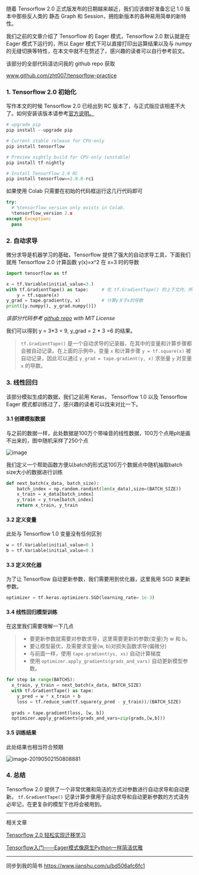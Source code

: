 随着 Tensorflow 2.0 正式版发布的日期越来越近，我们应该做好准备忘记 1.0 版本中那些反人类的 静态 Graph 和 Session，拥抱新版本的各种易用简单的新特性。

我们之前的文章介绍了 Tensorflow 的 Eager 模式，Tensorflow 2.0 默认就是在 Eager 模式下运行的，所以 Eager 模式下可以直接打印出运算结果以及与 numpy 的无缝切换等特性，在本文中就不在赘述了，感兴趣的读者可以自行参考前文。

该部分的全部代码请访问我的 github repo 获取

www.github.com/zht007/tensorflow-practice



### 1. Tensorflow 2.0 初始化

写作本文的时候 Tensorflow 2.0 已经出到 RC 版本了，与正式版应该相差不大了。如何安装该版本请参考[官方说明。](https://tensorflow.google.cn/install) 

```python
# upgrade pip
pip install --upgrade pip

# Current stable release for CPU-only
pip install tensorflow

# Preview nightly build for CPU-only (unstable)
pip install tf-nightly

# Install TensorFlow 2.0 RC
pip install tensorflow==2.0.0-rc1
```

如果使用 Colab 只需要在初始的代码框运行这几行代码即可

```python
try:
  # %tensorflow_version only exists in Colab.
  %tensorflow_version 2.x
except Exception:
  pass
```

### 2. 自动求导

微分求导是机器学习的基础，Tensorflow 提供了强大的自动求导工具，下面我们就用 Tensorflow 2.0 计算函数 y(x)=x^2 在 x=3 时的导数

```python
import tensorflow as tf

x = tf.Variable(initial_value=3.)
with tf.GradientTape() as tape:     # 在 tf.GradientTape() 的上下文内，所有计算步骤都会被记录以用于求导
    y = tf.square(x)
y_grad = tape.gradient(y, x)        # 计算y关于x的导数
print([y.numpy(), y_grad.numpy()])
```

*该部分代码参考 [github repo]( https://github.com/snowkylin/tensorflow-handbook) with MIT License*

我们可以得到 y = 3*3 = 9, y_grad = 2 * 3 =6 的结果。 

> `tf.GradientTape()` 是一个自动求导的记录器，在其中的变量和计算步骤都会被自动记录。在上面的示例中，变量 `x` 和计算步骤 `y = tf.square(x)` 被自动记录，因此可以通过 `y_grad = tape.gradient(y, x)` 求张量 `y` 对变量 `x` 的导数。

### 3. 线性回归

该部分模拟生成的数据，我们之前用 Keras， Tensorflow 1.0 以及 Tensorflow Eager 模式都训练过了，感兴趣的读者可以找来对比一下。

#### 3.1 创建模拟数据

与之前的数据一样，此处数据是100万个带噪音的线性数据，100万个点用plt是画不出来的，图中随机采样了250个点

![image](https://upload-images.jianshu.io/upload_images/10816620-838d35aff75c9e70.jpg?imageMogr2/auto-orient/strip%7CimageView2/2/w/1240)

我们定义一个帮助函数方便以batch的形式这100万个数据点中随机抽取batch size大小的数据进行训练

```python
def next_batch(x_data, batch_size):
    batch_index = np.random.randint(len(x_data),size=(BATCH_SIZE))
    x_train = x_data[batch_index]
    y_train = y_true[batch_index]
    return x_train, y_train
```

#### 3.2 定义变量

此处与 Tensorflow  1.0 变量没有任何区别

```python
w = tf.Variable(initial_value=0.)
b = tf.Variable(initial_value=0.)
```

#### 3.3 定义优化器

为了让 Tensorflow 自动更新参数，我们需要用到优化器，这里我用 SGD 来更新参数。

```python
optimizer = tf.keras.optimizers.SGD(learning_rate= 1e-3)
```

#### 3.4 线性回归模型训练

在这里我们需要理解一下几点

> * 要更新参数就需要对参数求导，这里需要更新的参数(变量)为 w 和 b。
> * 要让模型最优，及需要求变量(w, b)对损失函数求导(偏微分)
> * 与前面一样，使用 `tape.gradient(ys, xs)` 自动计算梯度
> * 使用 `optimizer.apply_gradients(grads_and_vars)` 自动更新模型参数。

```python
for step in range(BATCHS):
  x_train, y_train = next_batch(x_data, BATCH_SIZE)
  with tf.GradientTape() as tape:
    y_pred = w * x_train + b
    loss = tf.reduce_sum(tf.square(y_pred - y_train))/(BATCH_SIZE)
  
  grads = tape.gradient(loss, [w, b])
  optimizer.apply_gradients(grads_and_vars=zip(grads,[w,b]))
```

#### 3.5 训练结果

此处结果也相当符合预期

![image-20190502150808881](https://upload-images.jianshu.io/upload_images/10816620-7eae0c67470ff7dc.jpg?imageMogr2/auto-orient/strip%7CimageView2/2/w/1240)

### 4. 总结

Tensorflow 2.0 提供了一个非常优雅和简洁的方式对参数进行自动求导和自动更新。 `tf.GradientTape()` 记录计算步骤用于自动求导和自动更新参数的方式请务必牢记，在更复杂的模型下也将会被用到。

------

相关文章

[Tensorflow 2.0 轻松实现迁移学习](https://steemit.com/cn-stem/@hongtao/tensorflow-2-0)

[Tensorflow入门——Eager模式像原生Python一样简洁优雅](https://steemit.com/cn-stem/@hongtao/tensorflow-eager-python)

------

同步到我的简书
https://www.jianshu.com/u/bd506afc6fc1